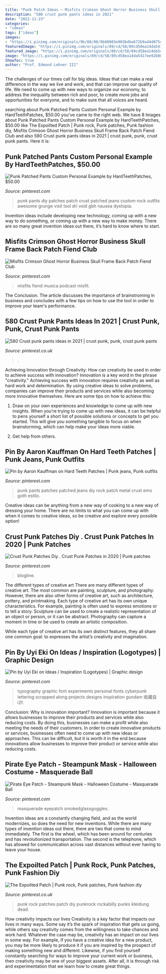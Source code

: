 ```yaml
---
title: "Punk Patch Ideas ~ Misfits Crimson Ghost Horror Business Skull Frame Back Patch Fiend Club"
description: "580 crust punk pants ideas in 2021"
date: "2022-11-23"
categories:
- "ideas"
tags: ["ideas"]
images:
- "https://i.pinimg.com/originals/9b/60/00/9b60003e903bdba672b9a44d075c9745.jpg"
featuredImage: "https://i.pinimg.com/originals/89/cd/58/89cd58ea14da5417ee92b809971c6104.png"
featured_image: "https://i.pinimg.com/originals/89/cd/58/89cd58ea14da5417ee92b809971c6104.png"
image: "https://i.pinimg.com/originals/89/cd/58/89cd58ea14da5417ee92b809971c6104.png"
ShowToc: true
author: "Prof. Edmund Lehner III"
---
```



The challenges of our times call for big ideas. Ideas that can make a real difference in the way we live and work, and that can improve our quality of life. We need to come up with new ways to organize our economy, to address the inequality between rich and poor, to create more jobs and opportunities for everyone, and to make sure that all voices are heard.

	

		
searching about Punk Patched Pants Custom Personal Example by HardTeethPatches, $50.00 you've came to the right web. We have 8 Images about Punk Patched Pants Custom Personal Example by HardTeethPatches, $50.00 like The Expoilted Patch | Punk rock, Punk patches, Punk fashion diy, Misfits Crimson Ghost Horror Business Skull Frame Back Patch Fiend Club and also 580 Crust punk pants ideas in 2021 | crust punk, punk, crust punk pants. Here it is:
		
    
## Punk Patched Pants Custom Personal Example By HardTeethPatches, $50.00

<img loading=lazy src="https://i.pinimg.com/736x/62/48/ab/6248ab127452e44cb0f5d6034097788b--punk-pants-pretty-punk.jpg" onerror="this.onerror=null;this.src='https://tse3.mm.bing.net/th?id=OIP.7H_A9vgsxKlzc25F5S5gFAHaNl&amp;pid=15.1';" alt="Punk Patched Pants Custom Personal Example by HardTeethPatches, $50.00">

_Source: pinterest.com_

>punk pants diy patches patch crust patched jeans custom rock outfits awesome grunge visit tsol dri void gbh nausea dystopia. 

	

Invention ideas include developing new technology, coming up with a new way to do something, or coming up with a new way to make money. There are so many great invention ideas out there, it’s hard to know where to start.

    
## Misfits Crimson Ghost Horror Business Skull Frame Back Patch Fiend Club

<img loading=lazy src="https://i.pinimg.com/736x/75/48/3b/75483b35b72a4f3098a1afb8da7bf791.jpg" onerror="this.onerror=null;this.src='https://tse1.mm.bing.net/th?id=OIP.5tBri4axUGc4RHG8QioAEAHaJ3&amp;pid=15.1';" alt="Misfits Crimson Ghost Horror Business Skull Frame Back Patch Fiend Club">

_Source: pinterest.com_

>misfits fiend musica podcast misfit. 

	

The Conclusion.
The article discusses the importance of brainstroming in business and concludes with a few tips on how to use the tool in order to improve your team's performance.

    
## 580 Crust Punk Pants Ideas In 2021 | Crust Punk, Punk, Crust Punk Pants

<img loading=lazy src="https://i.pinimg.com/474x/39/09/27/3909270761ee238881c367295589db78.jpg" onerror="this.onerror=null;this.src='https://tse2.mm.bing.net/th?id=OIP.Zc9vhq3V0A1Lz2Rzr3bwEwAAAA&amp;pid=15.1';" alt="580 Crust punk pants ideas in 2021 | crust punk, punk, crust punk pants">

_Source: pinterest.co.uk_

>. 

	

Achieving Innovation through Creativity: How can creativity be used in order to achieve success with innovation?
Innovation is a key word in the phrase "creativity." Achieving success with innovation requires creativity as well as hard work and determination. By using creative ideas to solve problems, companies can improve their products and services while also becoming more innovative themselves. Here are some tips on how to achieve this: 
1. Draw on your own experiences and knowledge to come up with new insights. When you’re trying to come up with new ideas, it can be helpful to pens yourself a short list of possible solutions or concepts to get you started. This will give you something tangible to focus on when brainstorming, which can help make your ideas more viable. 

2. Get help from others.

    
## Pin By Aaron Kauffman On Hard Teeth Patches | Punk Jeans, Punk Outfits

<img loading=lazy src="https://i.pinimg.com/originals/9b/60/00/9b60003e903bdba672b9a44d075c9745.jpg" onerror="this.onerror=null;this.src='https://tse1.mm.bing.net/th?id=OIP.Pn6AB7N-OEnki1KoEW4U0wHaJ4&amp;pid=15.1';" alt="Pin by Aaron Kauffman on Hard Teeth Patches | Punk jeans, Punk outfits">

_Source: pinterest.com_

>punk pants patches patched jeans diy rock patch metal crust emo goth estilo. 

	

Creative ideas can be anything from a new way of cooking to a new way of dressing your home. There are no limits to what you can come up with when it comes to creative ideas, so be creative and explore every possible option!

    
## Crust Punk Patches Diy . Crust Punk Patches In 2020 | Punk Patches

<img loading=lazy src="https://i.pinimg.com/originals/55/21/f5/5521f5678d5dede27fc6d2905c06b4c0.jpg" onerror="this.onerror=null;this.src='https://tse2.mm.bing.net/th?id=OIP.ormv90IV5HaxaS204dE8gAHaJj&amp;pid=15.1';" alt="Crust Punk Patches Diy . Crust Punk Patches in 2020 | Punk patches">

_Source: pinterest.com_

>blogline. 

	

The different types of creative art
There are many different types of creative art. The most common are painting, sculpture, and photography. However, there are also other forms of creative art, such as architecture, pottery, and printmaking.
Each type of creative art has its own unique characteristics. For example, painting is often used to express emotions or to tell a story. Sculpture can be used to create a realistic representation of an object or person, or it can be abstract. Photography can capture a moment in time or be used to create an artistic composition.

While each type of creative art has its own distinct features, they all share one common goal: to expresses the artist’s creativity and imagination.

    
## Pin By Uyi Eki On Ideas / Inspiration (Logotypes) | Graphic Design

<img loading=lazy src="https://i.pinimg.com/originals/89/cd/58/89cd58ea14da5417ee92b809971c6104.png" onerror="this.onerror=null;this.src='https://tse1.mm.bing.net/th?id=OIP.hex1PaRJpoy-y1Bn74BE-QHaKv&amp;pid=15.1';" alt="Pin by Uyi Eki on Ideas / Inspiration (Logotypes) | Graphic design">

_Source: pinterest.com_

>typography graphic font experiments personal fonts cyberpunk lettering scrapped along projects designs inspiration gundam 收藏自 i2f. 

	

Conclusion: Why is innovation important?
Innovation is important because it allows businesses to improve their products and services while also reducing costs. By doing this, businesses can make a profit while also meeting the needs of their customers. In order to create innovative products or services, businesses often need to come up with new ideas or approaches. This can be difficult, but it is worth it in the end because innovations allow businesses to improve their product or service while also reducing costs.

    
## Pirate Eye Patch - Steampunk Mask - Halloween Costume - Masquerade Ball

<img loading=lazy src="https://i.pinimg.com/originals/63/94/36/639436cefd6d3aea07c92ff3efe3f930.jpg" onerror="this.onerror=null;this.src='https://tse4.mm.bing.net/th?id=OIP.kP6EVYsBkW-NP7xXsOLjRwHaLo&amp;pid=15.1';" alt="Pirate Eye Patch - Steampunk Mask - Halloween Costume - Masquerade Ball">

_Source: pinterest.com_

>masquerade eyepatch smokedglassgoggles. 

	

Invention ideas are a constantly changing field, and as the world modernizes, so does the need for new inventions. While there are many types of invention ideas out there, there are two that come to mind immediately. The first is the wheel, which has been around for centuries and has revolutionized transportation. The second is the telephone, which has allowed for communication across vast distances without ever having to leave your house.

    
## The Expoilted Patch | Punk Rock, Punk Patches, Punk Fashion Diy

<img loading=lazy src="https://i.pinimg.com/736x/71/ea/e6/71eae6347a0b64f6c43c097a1bba6125.jpg" onerror="this.onerror=null;this.src='https://tse1.mm.bing.net/th?id=OIP.t9ngNKbzNTaU4nV1lcbgiAHaHc&amp;pid=15.1';" alt="The Expoilted Patch | Punk rock, Punk patches, Punk fashion diy">

_Source: pinterest.co.uk_

>punk rock patches patch diy punkrock rockabilly punks kleidung dead. 

	

How creativity impacts our lives
Creativity is a key factor that impacts our lives in many ways. Some say it’s the spark of inspiration that gets us going, while others say creativity comes from the willingness to take chances and work hard. Whatever the case may be, creativity has an impact on our lives in some way. 
For example, if you have a creative idea for a new product, you may be more likely to produce it if you are inspired by the prospect of making something new and different. Likewise, if you find yourself constantly searching for ways to improve your current work or business, then creativity may be one of your biggest assets. After all, it is through risk and experimentation that we learn how to create great things.

